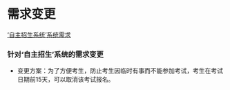  # 需求变更
 [‘自主招生系统’系统需求](https://github.com/SunflowerPKU/OO/blob/master/作业二--系统需求分析.md)
 ### 针对‘自主招生’系统的需求变更
 * 变更方案：为了方便考生，防止考生因临时有事而不能参加考试，考生在考试日期前15天，可以取消该考试报名。
